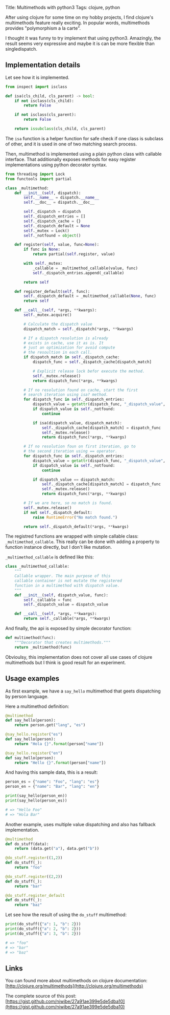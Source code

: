 Title: Multimethods with python3
Tags: clojure, python

After using clojure for some time on my hobby projects, I find clojure's multimethods
feature really exciting. In popular words, multimethods provides "polymorphism a la carte".

I thought it was funny to try implement that using python3. Amazingly, the result seems
very expressive and maybe it is can be more flexible than singledispatch.


## Implementation details ##

Let see how it is implemented.

```python
from inspect import isclass

def isa(cls_child, cls_parent) -> bool:
    if not isclass(cls_child):
        return False

    if not isclass(cls_parent):
        return False

    return issubclass(cls_child, cls_parent)
```

The `isa` function is a helper function for safe check if one class is subclass of other, and
it is used in one of two matching search process.

Then, multimethod is implemented using a plain python class with callable interface. That additionally
exposes methods for easy register implementations using python decorator syntax.

```python
from threading import Lock
from functools import partial

class _multimethod:
    def __init__(self, dispatch):
        self.__name__ = dispatch.__name__
        self.__doc__ = dispatch.__doc__

        self._dispatch = dispatch
        self._dispatch_entries = []
        self._dispatch_cache = {}
        self._dispatch_default = None
        self._mutex = Lock()
        self._notfound = object()

    def register(self, value, func=None):
        if func is None:
            return partial(self.register, value)

        with self._mutex:
            _callable = _multimethod_callable(value, func)
            self._dispatch_entries.append(_callable)

        return self

    def register_default(self, func):
        self._dispatch_default = _multimethod_callable(None, func)
        return self

    def __call__(self, *args, **kwargs):
        self._mutex.acquire()

        # Calculate the dispatch value
        dispatch_match = self._dispatch(*args, **kwargs)

        # If a dispatch resolution is already
        # exists in cache, use it as is. It
        # just an optimization for avoid compute
        # the resoultion in each call.
        if dispatch_match in self._dispatch_cache:
            dispatch_func = self._dispatch_cache[dispatch_match]

            # Explicit release lock befor execute the method.
            self._mutex.release()
            return dispatch_func(*args, **kwargs)

        # If no resolution found on cache, start the first
        # search iteration using isa? method.
        for dispatch_func in self._dispatch_entries:
            dispatch_value = getattr(dispatch_func, "_dispatch_value", self._notfound)
            if dispatch_value is self._notfound:
                continue

            if isa(dispatch_value, dispatch_match):
                self._dispatch_cache[dispatch_match] = dispatch_func
                self._mutex.release()
                return dispatch_func(*args, **kwargs)

        # If no resolution foun on first iteration, go to
        # the second iteration using == operator.
        for dispatch_func in self._dispatch_entries:
            dispatch_value = getattr(dispatch_func, "_dispatch_value", self._notfound)
            if dispatch_value is self._notfound:
                continue

            if dispatch_value == dispatch_match:
                self._dispatch_cache[dispatch_match] = dispatch_func
                self._mutex.release()
                return dispatch_func(*args, **kwargs)

        # If we are here, so no match is found.
        self._mutex.release()
        if not self._dispatch_default:
            raise RuntimeError("No match found.")

        return self._dispatch_default(*args, **kwargs)
```

The registred functions are wrapped with simple callable class: `_multimethod_callable`.
This really can be done with adding a property to function instance directly, but I don't
like mutation.

`_multimethod_callable` is defined like this:

```python
class _multimethod_callable:
    """
    Callable wrapper. The main purpose of this
    callable container is not mutate the registered
    function in a multimethod with dispatch value.
    """
    def __init__(self, dispatch_value, func):
        self._callable = func
        self._dispatch_value = dispatch_value

    def __call__(self, *args, **kwargs):
        return self._callable(*args, **kwargs)
```

And finally, the api is exposed by simple decorator function:

```python
def multimethod(func):
    """Decorator that creates multimethods."""
    return _multimethod(func)
```

Obvioulsy, this implementation does not cover all use cases of clojure multimethods
but I think is good result for an experiment.


## Usage examples ##

As first example, we have a `say_hello` multimethod that geets dispatching by
person language.

Here a multimethod definition:

```python
@multimethod
def say_hello(person):
    return person.get("lang", "es")

@say_hello.register("es")
def say_hello(person):
    return "Hola {}".format(person["name"])

@say_hello.register("en")
def say_hello(person):
    return "Hello {}".format(person["name"])
```

And having this sample data, this is a result:

```python
person_es = {"name": "Foo", "lang": "es"}
person_en = {"name": "Bar", "lang": "en"}

print(say_hello(person_en))
print(say_hello(person_es))

# => "Hello Foo"
# => "Hola Bar"
```

Another example, uses multiple value dispatching and also has fallback implementation.

```python
@multimethod
def do_stuff(data):
    return (data.get("a"), data.get("b"))

@do_stuff.register((1,2))
def do_stuff(_):
    return "foo"

@do_stuff.register((2,2))
def do_stuff(_):
    return "bar"

@do_stuff.register_default
def do_stuff(_):
    return "baz"
```

Let see how the result of using the `do_stuff` multimethod:

```python
print(do_stuff({"a": 1, "b": 2}))
print(do_stuff({"a": 2, "b": 2}))
print(do_stuff({"a": 3, "b": 2}))

# => "foo"
# => "bar"
# => "baz"
```

## Links ##

You can found more about multimethods on clojure documentation: [http://clojure.org/multimethods](http://clojure.org/multimethods)

The complete source of this post: [https://gist.github.com/niwibe/27a91ae399e5de5dba10](https://gist.github.com/niwibe/27a91ae399e5de5dba10)
